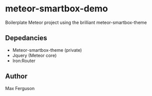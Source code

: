 meteor-smartbox-demo
====================

Boilerplate Meteor project using the brilliant meteor-smartbox-theme


Depedancies
-----------
* Meteor-smartbox-theme (private)
* Jquery (Meteor core)
* Iron:Router


Author
------
Max Ferguson
